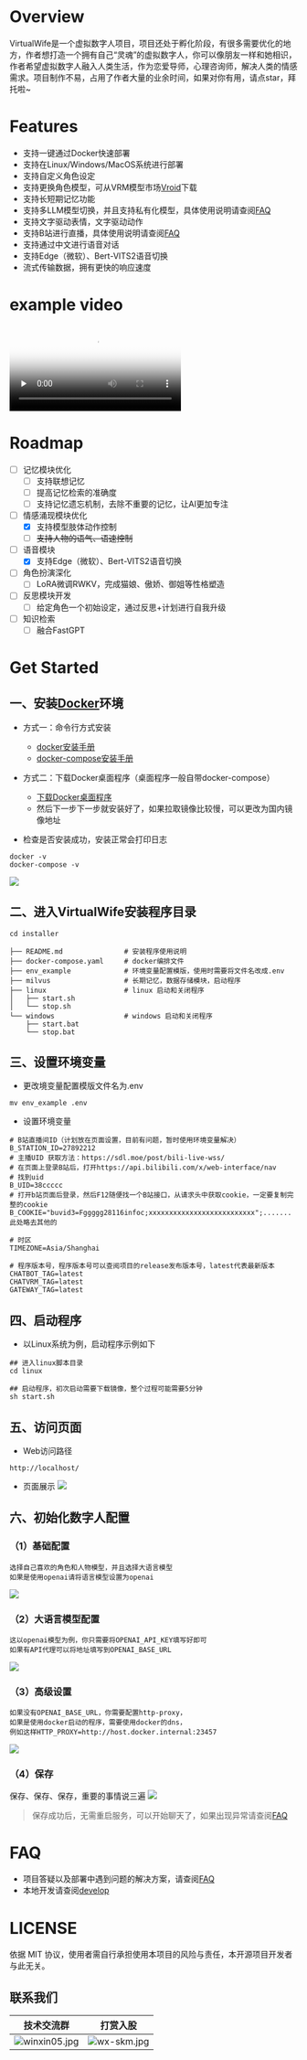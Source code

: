 # Overview

VirtualWife是一个虚拟数字人项目，项目还处于孵化阶段，有很多需要优化的地方，作者想打造一个拥有自己“灵魂”的虚拟数字人，你可以像朋友一样和她相识，作者希望虚拟数字人融入人类生活，作为恋爱导师，心理咨询师，解决人类的情感需求。项目制作不易，占用了作者大量的业余时间，如果对你有用，请点star，拜托啦~

# Features
- 支持一键通过Docker快速部署
- 支持在Linux/Windows/MacOS系统进行部署
- 支持自定义角色设定
- 支持更换角色模型，可从VRM模型市场[Vroid](https://hub.vroid.com/)下载
- 支持长短期记忆功能
- 支持多LLM模型切换，并且支持私有化模型，具体使用说明请查阅[FAQ](FAQ.md)
- 支持文字驱动表情，文字驱动动作
- 支持B站进行直播，具体使用说明请查阅[FAQ](FAQ.md)
- 支持通过中文进行语音对话
- 支持Edge（微软）、Bert-VITS2语音切换
- 流式传输数据，拥有更快的响应速度

# example video

<video id="video" controls="" preload="none" poster="封面">
      <source id="mp4" src="https://github.com/yakami129/VirtualWife/docs/demo01.MP4" type="video/mp4">
</video>

# Roadmap

- [ ] 记忆模块优化
    - [ ] 支持联想记忆
    - [ ] 提高记忆检索的准确度
    - [ ] 支持记忆遗忘机制，去除不重要的记忆，让AI更加专注
- [ ] 情感涌现模块优化
    - [x] 支持模型肢体动作控制
    - [ ] ~~支持人物的语气、语速控制~~
- [ ] 语音模块
    - [x] 支持Edge（微软）、Bert-VITS2语音切换
- [ ] 角色扮演深化
    - [ ] LoRA微调RWKV，完成猫娘、傲娇、御姐等性格塑造
- [ ] 反思模块开发
    - [ ] 给定角色一个初始设定，通过反思+计划进行自我升级
- [ ] 知识检索
    - [ ] 融合FastGPT

# Get Started

## 一、安装[Docker](https://www.docker.com/)环境

- 方式一：命令行方式安装
    - [docker安装手册](https://www.runoob.com/docker/macos-docker-install.html)
    - [docker-compose安装手册](https://www.runoob.com/docker/docker-compose.html)
- 方式二：下载Docker桌面程序（桌面程序一般自带docker-compose）
    - [下载Docker桌面程序](https://www.docker.com/)
    - 然后下一步下一步就安装好了，如果拉取镜像比较慢，可以更改为国内镜像地址

- 检查是否安装成功，安装正常会打印日志
```
docker -v
docker-compose -v
```
![](docs/docker-version-log.png)

## 二、进入VirtualWife安装程序目录

```
cd installer
```

```
├── README.md               # 安装程序使用说明
├── docker-compose.yaml     # docker编排文件
├── env_example             # 环境变量配置模版，使用时需要将文件名改成.env
├── milvus                  # 长期记忆，数据存储模块，启动程序
├── linux                   # linux 启动和关闭程序
│   ├── start.sh
│   └── stop.sh
└── windows                 # windows 启动和关闭程序
    ├── start.bat
    └── stop.bat
```

## 三、设置环境变量

- 更改境变量配置模版文件名为.env
```
mv env_example .env
```
- 设置环境变量
```
# B站直播间ID（计划放在页面设置，目前有问题，暂时使用环境变量解决）
B_STATION_ID=27892212
# 主播UID 获取方法：https://sdl.moe/post/bili-live-wss/
# 在页面上登录B站后，打开https://api.bilibili.com/x/web-interface/nav
# 找到uid
B_UID=38ccccc
# 打开b站页面后登录，然后F12随便找一个B站接口，从请求头中获取cookie，一定要复制完整的cookie
B_COOKIE="buvid3=Fggggg28116infoc;xxxxxxxxxxxxxxxxxxxxxxxxxx";....... 此处略去其他的

# 时区
TIMEZONE=Asia/Shanghai

# 程序版本号，程序版本号可以查阅项目的release发布版本号，latest代表最新版本
CHATBOT_TAG=latest
CHATVRM_TAG=latest
GATEWAY_TAG=latest
```

## 四、启动程序

- 以Linux系统为例，启动程序示例如下
```
## 进入linux脚本目录
cd linux

## 启动程序，初次启动需要下载镜像，整个过程可能需要5分钟
sh start.sh
```

## 五、访问页面

- Web访问路径
```shell
http://localhost/
```
- 页面展示
![](docs/16925232398938.jpg)

## 六、初始化数字人配置

### （1）基础配置
```
选择自己喜欢的角色和人物模型，并且选择大语言模型
如果是使用openai请将语言模型设置为openai
```
![](docs/16925233912142.jpg)

### （2）大语言模型配置
```
这以openai模型为例，你只需要将OPENAI_API_KEY填写好即可
如果有API代理可以将地址填写到OPENAI_BASE_URL
```
![](docs/16925238212736.jpg)

### （3）高级设置
```
如果没有OPENAI_BASE_URL，你需要配置http-proxy，
如果是使用docker启动的程序，需要使用docker的dns，
例如这样HTTP_PROXY=http://host.docker.internal:23457
```
![](docs/16925239975597.jpg)

### （4）保存
保存、保存、保存，重要的事情说三遍
![](docs/16925241544548.jpg)

> 保存成功后，无需重启服务，可以开始聊天了，如果出现异常请查阅[FAQ](FAQ.md)

# FAQ
- 项目答疑以及部署中遇到问题的解决方案，请查阅[FAQ](FAQ.md)
- 本地开发请查阅[develop](develop.md)

# LICENSE

依据 MIT 协议，使用者需自行承担使用本项目的风险与责任，本开源项目开发者与此无关。

## 联系我们

| 技术交流群 | 打赏入股 |
|-------|------|
| ![winxin05.jpg](docs/winxin05.jpg)  | ![wx-skm.jpg](docs/wx-skm.jpg) |





